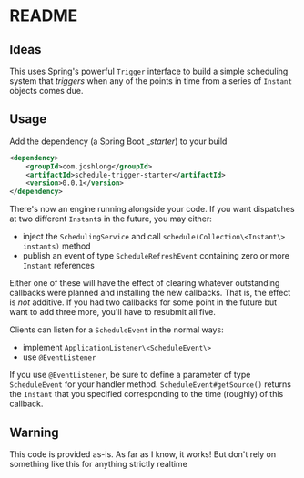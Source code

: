 # README 

## Ideas 

This uses Spring's powerful `Trigger` interface to build a simple scheduling system that _triggers_ when any of the points in time from  a series of `Instant` objects comes due.

## Usage 

Add the dependency (a Spring Boot __starter_) to your build  

```xml 
<dependency>
    <groupId>com.joshlong</groupId>
    <artifactId>schedule-trigger-starter</artifactId>
    <version>0.0.1</version>
</dependency>
```

There's now an engine running alongside your code. If you want dispatches at two different `Instant`s in the future, you may either: 

* inject the `SchedulingService` and call `schedule(Collection\<Instant\> instants)` method
* publish an event of type `ScheduleRefreshEvent` containing zero or more `Instant` references 

Either one of these will have the effect of clearing whatever outstanding callbacks were planned and installing the new callbacks. That is, the effect is _not_ additive. If you had two callbacks for some point in the future but want to add three more, you'll have to resubmit all five. 

Clients can listen for a `ScheduleEvent` in the normal ways:  
* implement `ApplicationListener\<ScheduleEvent\>`
* use `@EventListener` 

If you use `@EventListener`, be sure to define a parameter of type `ScheduleEvent` for your handler method. `ScheduleEvent#getSource()` returns the `Instant` that you specified corresponding to the time (roughly) of this callback. 


## Warning 
This code is provided as-is. As far as I know, it works! But don't rely on something like this for anything strictly realtime



